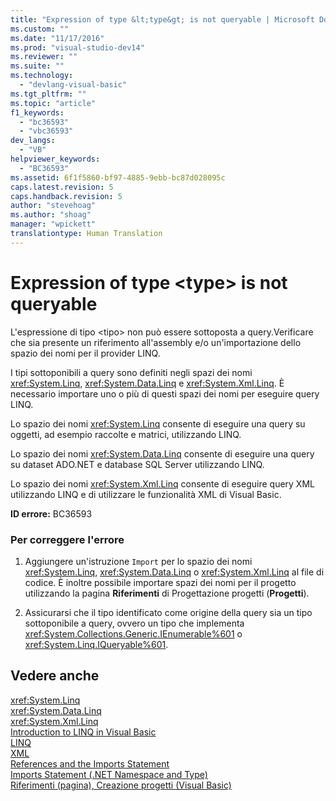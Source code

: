```yaml
---
title: "Expression of type &lt;type&gt; is not queryable | Microsoft Docs"
ms.custom: ""
ms.date: "11/17/2016"
ms.prod: "visual-studio-dev14"
ms.reviewer: ""
ms.suite: ""
ms.technology: 
  - "devlang-visual-basic"
ms.tgt_pltfrm: ""
ms.topic: "article"
f1_keywords: 
  - "bc36593"
  - "vbc36593"
dev_langs: 
  - "VB"
helpviewer_keywords: 
  - "BC36593"
ms.assetid: 6f1f5860-bf97-4885-9ebb-bc87d028095c
caps.latest.revision: 5
caps.handback.revision: 5
author: "stevehoag"
ms.author: "shoag"
manager: "wpickett"
translationtype: Human Translation
---
```

# Expression of type &lt;type&gt; is not queryable
L'espressione di tipo \<tipo\> non può essere sottoposta a query.Verificare che sia presente un riferimento all'assembly e\/o un'importazione dello spazio dei nomi per il provider LINQ.  
  
 I tipi sottoponibili a query sono definiti negli spazi dei nomi <xref:System.Linq>, <xref:System.Data.Linq> e <xref:System.Xml.Linq>.  È necessario importare uno o più di questi spazi dei nomi per eseguire query LINQ.  
  
 Lo spazio dei nomi <xref:System.Linq> consente di eseguire una query su oggetti, ad esempio raccolte e matrici, utilizzando LINQ.  
  
 Lo spazio dei nomi <xref:System.Data.Linq> consente di eseguire una query su dataset ADO.NET e database SQL Server utilizzando LINQ.  
  
 Lo spazio dei nomi <xref:System.Xml.Linq> consente di eseguire query XML utilizzando LINQ e di utilizzare le funzionalità XML di Visual Basic.  
  
 **ID errore:** BC36593  
  
### Per correggere l'errore  
  
1.  Aggiungere un'istruzione `Import` per lo spazio dei nomi <xref:System.Linq>, <xref:System.Data.Linq> o <xref:System.Xml.Linq> al file di codice.  È inoltre possibile importare spazi dei nomi per il progetto utilizzando la pagina **Riferimenti** di Progettazione progetti \(**Progetti**\).  
  
2.  Assicurarsi che il tipo identificato come origine della query sia un tipo sottoponibile a query,  ovvero un tipo che implementa <xref:System.Collections.Generic.IEnumerable%601> o <xref:System.Linq.IQueryable%601>.  
  
## Vedere anche  
 <xref:System.Linq>   
 <xref:System.Data.Linq>   
 <xref:System.Xml.Linq>   
 [Introduction to LINQ in Visual Basic](../../../visual-basic/programming-guide/language-features/linq/introduction-to-linq.md)   
 [LINQ](../../../visual-basic/programming-guide/language-features/linq/index.md)   
 [XML](../../../visual-basic/programming-guide/language-features/xml/index.md)   
 [References and the Imports Statement](../../../visual-basic/programming-guide/program-structure/references-and-the-imports-statement.md)   
 [Imports Statement \(.NET Namespace and Type\)](../../../visual-basic/language-reference/statements/imports-statement-net-namespace-and-type.md)   
 [Riferimenti \(pagina\), Creazione progetti \(Visual Basic\)](/visual-studio/ide/reference/references-page-project-designer-visual-basic)